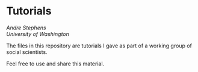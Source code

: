 # Tutorials

*Andre Stephens*  
*University of Washington*

The files in this repository are tutorials I gave as part of a working group of social scientists.

Feel free to use and share this material.
